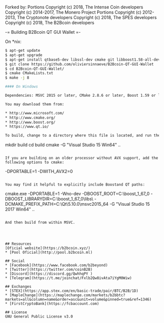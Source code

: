 Forked by:
Portions Copyright (c) 2018, The Intense Coin developers 
Copyright (c) 2014-2017, The Monero Project Portions 
Copyright (c) 2012-2013, The Cryptonote developers
Copyright (c) 2018, The SPES developers
Copyright (c) 2018, The B2Bcoin developers


-= Building B2Bcoin QT GUI Wallet =-

On *nix:



```bash
$ apt-get update
$ apt-get upgrade
$ apt-get install qtbase5-dev libssl-dev cmake git libboost1.58-all-dev build-essential g++
$ git clone https://github.com/oliviersinnaeve/B2Bcoin-QT-GUI-Wallet
$ cd B2Bcoin-QT-GUI-Wallet/
$ cmake CMakeLists.txt
$ make -j 8

#### On Windows

Dependencies: MSVC 2015 or later, CMake 2.8.6 or later, Boost 1.59 or later and QT 5.10 or later.

You may download them from:

* http://www.microsoft.com/
* http://www.cmake.org/
* http://www.boost.org/
* https://www.qt.io/

To build, change to a directory where this file is located, and run these commands:
```
mkdir build
cd build
cmake -G "Visual Studio 15 Win64" ..
```

If you are building on an older processor without AVX support, add the following options to cmake:
```
-DPORTABLE=1 -DWITH_AVX2=0
```

You may find it helpful to explicitly include Boostand QT paths:
```
cmake.exe -DPORTABLE=1 -Wno-dev -DBOOST_ROOT=C:\boost_1_67_0 -DBOOST_LIBRARYDIR=C:\boost_1_67_0\libs\ -DCMAKE_PREFIX_PATH=C:\Qt\5.10.0\msvc2015_64 -G "Visual Studio 15 2017 Win64" ..
```

And then build from within MSVC.




## Resources
[Oficial website](https://b2bcoin.xyz/)
* [Pool Oficial](http://pool.b2bcoin.ml)

## Social
* [Facebook](https://www.facebook.com/b2beyond)
* [Twitter](https://twitter.com/coinB2B)
* [Discord](https://discord.gg/QwhhqPY )
* [Telegram](https://t.me/joinchat/Fxlb2Qw8ivAta7iYgM0Wiw)

## Exchanges
* [STEX](https://app.stex.com/en/basic-trade/pair/BTC/B2B/1D)
* [MapleChange](https://maplechange.com/markets/b2bbtc?markets=all&column=name&order=asc&unit=volume&pinned=true&ref=1346)
* [FirstCryptoBank](https://fcbaccount.com)

## License
GNU General Public License v3.0
